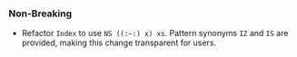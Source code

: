 ### Non-Breaking

- Refactor `Index` to use `NS ((:~:) x) xs`. Pattern synonyms `IZ` and `IS` are
  provided, making this change transparent for users.
